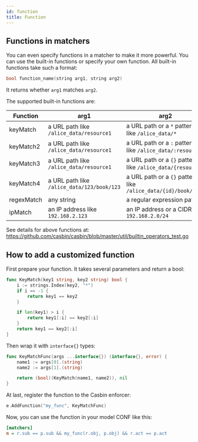 ```yaml
---
id: function
title: Function
---
```


## Functions in matchers

You can even specify functions in a matcher to make it more powerful. You can use the built-in functions or specify your own function. All built-in functions take such a format:

```C
bool function_name(string arg1, string arg2)
```

It returns whether ``arg1`` matches ``arg2``.

The supported built-in functions are:

Function | arg1 | arg2 | Example
----|------|----|----
keyMatch | a URL path like ``/alice_data/resource1`` | a URL path or a ``*`` pattern like ``/alice_data/*`` | [keymatch_model.conf](https://github.com/casbin/casbin/blob/master/examples/keymatch_model.conf)/[keymatch_policy.csv](https://github.com/casbin/casbin/blob/master/examples/keymatch_policy.csv)
keyMatch2 | a URL path like ``/alice_data/resource1`` | a URL path or a ``:`` pattern like ``/alice_data/:resource`` | [keymatch2_model.conf](https://github.com/casbin/casbin/blob/master/examples/keymatch2_model.conf)/[keymatch2_policy.csv](https://github.com/casbin/casbin/blob/master/examples/keymatch2_policy.csv)
keyMatch3 | a URL path like ``/alice_data/resource1`` | a URL path or a ``{}`` pattern like ``/alice_data/{resource}`` |
keyMatch4 | a URL path like ``/alice_data/123/book/123`` | a URL path or a ``{}`` pattern like ``/alice_data/{id}/book/{id}`` |
regexMatch | any string | a regular expression pattern | [keymatch_model.conf](https://github.com/casbin/casbin/blob/master/examples/keymatch_model.conf)/[keymatch_policy.csv](https://github.com/casbin/casbin/blob/master/examples/keymatch_policy.csv)
ipMatch | an IP address like ``192.168.2.123`` | an IP address or a CIDR like ``192.168.2.0/24`` | [ipmatch_model.conf](https://github.com/casbin/casbin/blob/master/examples/ipmatch_model.conf)/[ipmatch_policy.csv](https://github.com/casbin/casbin/blob/master/examples/ipmatch_policy.csv)

See details for above functions at: https://github.com/casbin/casbin/blob/master/util/builtin_operators_test.go

## How to add a customized function

First prepare your function. It takes several parameters and return a bool:

```go
func KeyMatch(key1 string, key2 string) bool {
	i := strings.Index(key2, "*")
	if i == -1 {
		return key1 == key2
	}

	if len(key1) > i {
		return key1[:i] == key2[:i]
	}
	return key1 == key2[:i]
}
```

Then wrap it with ``interface{}`` types:

```go
func KeyMatchFunc(args ...interface{}) (interface{}, error) {
	name1 := args[0].(string)
	name2 := args[1].(string)

	return (bool)(KeyMatch(name1, name2)), nil
}
```

At last, register the function to the Casbin enforcer:

```go
e.AddFunction("my_func", KeyMatchFunc)
```

Now, you can use the function in your model CONF like this:

```ini
[matchers]
m = r.sub == p.sub && my_func(r.obj, p.obj) && r.act == p.act
```
